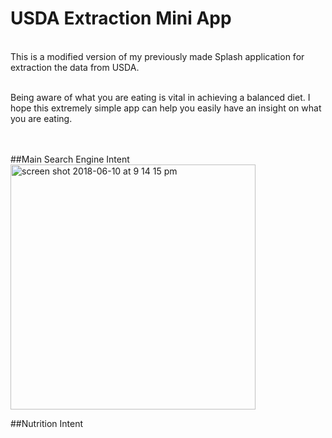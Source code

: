 # USDA Extraction Mini App
</br>
This is a modified version of my previously made Splash application for extraction the data from USDA. </br> </br>

Being aware of what you are eating is vital in achieving a balanced diet. I hope this extremely simple app can help you easily have an insight on what you are eating. 

</br></br>
##Main Search Engine Intent
<img width="392" alt="screen shot 2018-06-10 at 9 14 15 pm" src="https://user-images.githubusercontent.com/26124862/41208608-66a18a32-6cf3-11e8-96fb-765168814505.png">
</br>

##Nutrition Intent
